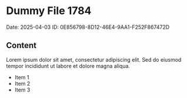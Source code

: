 # Dummy File 1784

Date: 2025-04-03
ID: 0E856798-8D12-46E4-9AA1-F252F867472D

## Content

Lorem ipsum dolor sit amet, consectetur adipiscing elit.
Sed do eiusmod tempor incididunt ut labore et dolore magna aliqua.

* Item 1
* Item 2
* Item 3
